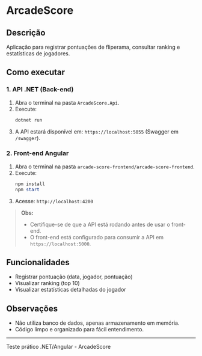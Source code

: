 # ArcadeScore

## Descrição
Aplicação para registrar pontuações de fliperama, consultar ranking e estatísticas de jogadores.

## Como executar

### 1. API .NET (Back-end)
1. Abra o terminal na pasta `ArcadeScore.Api`.
2. Execute:
   ```powershell
   dotnet run
   ```
3. A API estará disponível em: `https://localhost:5055` (Swagger em `/swagger`).

### 2. Front-end Angular
1. Abra o terminal na pasta `arcade-score-frontend/arcade-score-frontend`.
2. Execute:
   ```powershell
   npm install
   npm start
   ```
3. Acesse: `http://localhost:4200`

> **Obs:**
> - Certifique-se de que a API está rodando antes de usar o front-end.
> - O front-end está configurado para consumir a API em `https://localhost:5000`.

## Funcionalidades
- Registrar pontuação (data, jogador, pontuação)
- Visualizar ranking (top 10)
- Visualizar estatísticas detalhadas do jogador

## Observações
- Não utiliza banco de dados, apenas armazenamento em memória.
- Código limpo e organizado para fácil entendimento.

---

Teste prático .NET/Angular - ArcadeScore
